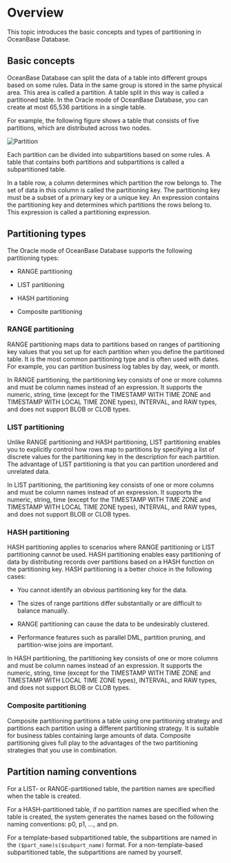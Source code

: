# Overview

This topic introduces the basic concepts and types of partitioning in OceanBase Database.

## Basic concepts

OceanBase Database can split the data of a table into different groups based on some rules. Data in the same group is stored in the same physical area. This area is called a partition. A table split in this way is called a partitioned table. In the Oracle mode of OceanBase Database, you can create at most 65,536 partitions in a single table.

For example, the following figure shows a table that consists of five partitions, which are distributed across two nodes.

![Partition](https://obbusiness-private.oss-cn-shanghai.aliyuncs.com/doc/img/observer-enterprise/V4.1.0/EN_US/7.reference/300.database-object-management/partition.png)

Each partition can be divided into subpartitions based on some rules. A table that contains both partitions and subpartitions is called a subpartitioned table.

In a table row, a column determines which partition the row belongs to. The set of data in this column is called the partitioning key. The partitioning key must be a subset of a primary key or a unique key. An expression contains the partitioning key and determines which partitions the rows belong to. This expression is called a partitioning expression.

## Partitioning types

The Oracle mode of OceanBase Database supports the following partitioning types:

* RANGE partitioning

* LIST partitioning

* HASH partitioning

* Composite partitioning

### RANGE partitioning

RANGE partitioning maps data to partitions based on ranges of partitioning key values that you set up for each partition when you define the partitioned table. It is the most common partitioning type and is often used with dates. For example, you can partition business log tables by day, week, or month.

In RANGE partitioning, the partitioning key consists of one or more columns and must be column names instead of an expression. It supports the numeric, string, time (except for the TIMESTAMP WITH TIME ZONE and TIMESTAMP WITH LOCAL TIME ZONE types), INTERVAL, and RAW types, and does not support BLOB or CLOB types.

### LIST partitioning

Unlike RANGE partitioning and HASH partitioning, LIST partitioning enables you to explicitly control how rows map to partitions by specifying a list of discrete values for the partitioning key in the description for each partition. The advantage of LIST partitioning is that you can partition unordered and unrelated data.

In LIST partitioning, the partitioning key consists of one or more columns and must be column names instead of an expression. It supports the numeric, string, time (except for the TIMESTAMP WITH TIME ZONE and TIMESTAMP WITH LOCAL TIME ZONE types), INTERVAL, and RAW types, and does not support BLOB or CLOB types.

### HASH partitioning

HASH partitioning applies to scenarios where RANGE partitioning or LIST partitioning cannot be used. HASH partitioning enables easy partitioning of data by distributing records over partitions based on a HASH function on the partitioning key. HASH partitioning is a better choice in the following cases:

* You cannot identify an obvious partitioning key for the data.

* The sizes of range partitions differ substantially or are difficult to balance manually.

* RANGE partitioning can cause the data to be undesirably clustered.

* Performance features such as parallel DML, partition pruning, and partition-wise joins are important.

In HASH partitioning, the partitioning key consists of one or more columns and must be column names instead of an expression. It supports the numeric, string, time (except for the TIMESTAMP WITH TIME ZONE and TIMESTAMP WITH LOCAL TIME ZONE types), INTERVAL, and RAW types, and does not support BLOB or CLOB types.

### Composite partitioning

Composite partitioning partitions a table using one partitioning strategy and partitions each partition using a different partitioning strategy. It is suitable for business tables containing large amounts of data. Composite partitioning gives full play to the advantages of the two partitioning strategies that you use in combination.

## Partition naming conventions

For a LIST- or RANGE-partitioned table, the partition names are specified when the table is created.

For a HASH-partitioned table, if no partition names are specified when the table is created, the system generates the names based on the following naming conventions: p0, p1, ..., and pn.

For a template-based subpartitioned table, the subpartitions are named in the `($part_name)s($subpart_name)` format. For a non-template-based subpartitioned table, the subpartitions are named by yourself.
